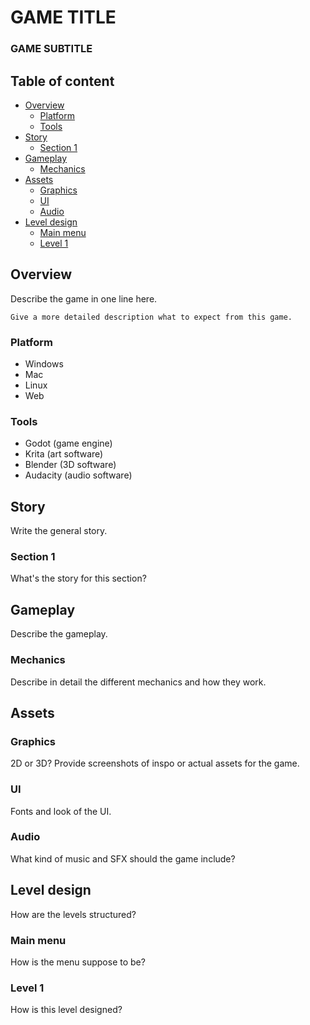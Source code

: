 # GAME TITLE
### GAME SUBTITLE

## Table of content

- [Overview](#overview)
    - [Platform](#platform)
    - [Tools](#tools)
- [Story](#story)
    - [Section 1](#section-1)
- [Gameplay](#gameplay)
    - [Mechanics](#mechanics)
- [Assets](#assets)
    - [Graphics](#graphics)
    - [UI](#ui)
    - [Audio](#audio)
- [Level design](#level-design)
    - [Main menu](#main-menu)
    - [Level 1](#level-1)

## Overview

Describe the game in one line here.

```
Give a more detailed description what to expect from this game.
```

### Platform

- Windows
- Mac
- Linux
- Web

### Tools

- Godot (game engine)
- Krita (art software)
- Blender (3D software)
- Audacity (audio software)

## Story

Write the general story.

### Section 1

What's the story for this section?

## Gameplay

Describe the gameplay.

### Mechanics

Describe in detail the different mechanics and how they work.

## Assets

### Graphics

2D or 3D? Provide screenshots of inspo or actual assets for the game.

### UI

Fonts and look of the UI.

### Audio

What kind of music and SFX should the game include?

## Level design

How are the levels structured?

### Main menu

How is the menu suppose to be?

### Level 1

How is this level designed?
